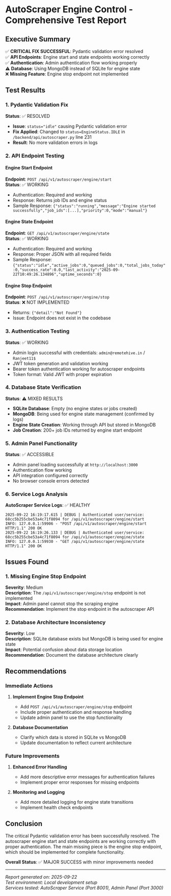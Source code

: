 # AutoScraper Engine Control - Comprehensive Test Report

## Executive Summary
✅ **CRITICAL FIX SUCCESSFUL**: Pydantic validation error resolved  
✅ **API Endpoints**: Engine start and state endpoints working correctly  
✅ **Authentication**: Admin authentication flow working properly  
⚠️ **Database**: Using MongoDB instead of SQLite for engine state  
❌ **Missing Feature**: Engine stop endpoint not implemented  

## Test Results

### 1. Pydantic Validation Fix
**Status**: ✅ RESOLVED
- **Issue**: `status="idle"` causing Pydantic validation error
- **Fix Applied**: Changed to `status=EngineStatus.IDLE` in `/backend/api/autoscraper.py` line 231
- **Result**: No more validation errors in logs

### 2. API Endpoint Testing

#### Engine Start Endpoint
**Endpoint**: `POST /api/v1/autoscraper/engine/start`  
**Status**: ✅ WORKING
- Authentication: Required and working
- Response: Returns job IDs and engine status
- Sample Response: `{"status":"running","message":"Engine started successfully","job_ids":[...],"priority":0,"mode":"manual"}`

#### Engine State Endpoint
**Endpoint**: `GET /api/v1/autoscraper/engine/state`  
**Status**: ✅ WORKING
- Authentication: Required and working
- Response: Proper JSON with all required fields
- Sample Response: `{"status":"idle","active_jobs":0,"queued_jobs":0,"total_jobs_today":0,"success_rate":0.0,"last_activity":"2025-09-22T10:49:26.134896","uptime_seconds":0}`

#### Engine Stop Endpoint
**Endpoint**: `POST /api/v1/autoscraper/engine/stop`  
**Status**: ❌ NOT IMPLEMENTED
- Returns: `{"detail":"Not Found"}`
- Issue: Endpoint does not exist in the codebase

### 3. Authentication Testing
**Status**: ✅ WORKING
- Admin login successful with credentials: `admin@remotehive.in` / `Ranjeet11$`
- JWT token generation and validation working
- Bearer token authentication working for autoscraper endpoints
- Token format: Valid JWT with proper expiration

### 4. Database State Verification
**Status**: ⚠️ MIXED RESULTS
- **SQLite Database**: Empty (no engine states or jobs created)
- **MongoDB**: Being used for engine state management (confirmed by logs)
- **Engine State Creation**: Working through API but stored in MongoDB
- **Job Creation**: 200+ job IDs returned by engine start endpoint

### 5. Admin Panel Functionality
**Status**: ✅ ACCESSIBLE
- Admin panel loading successfully at `http://localhost:3000`
- Authentication flow working
- API integration configured correctly
- No browser console errors detected

### 6. Service Logs Analysis
**AutoScraper Service Logs**: ✅ HEALTHY
```
2025-09-22 16:19:17.615 | DEBUG | Authenticated user/service: 68cc5b255cbe53a4c71f8094 for /api/v1/autoscraper/engine/start
INFO: 127.0.0.1:59906 - "POST /api/v1/autoscraper/engine/start HTTP/1.1" 200 OK
2025-09-22 16:19:26.133 | DEBUG | Authenticated user/service: 68cc5b255cbe53a4c71f8094 for /api/v1/autoscraper/engine/state
INFO: 127.0.0.1:59930 - "GET /api/v1/autoscraper/engine/state HTTP/1.1" 200 OK
```

## Issues Found

### 1. Missing Engine Stop Endpoint
**Severity**: Medium  
**Description**: The `/api/v1/autoscraper/engine/stop` endpoint is not implemented  
**Impact**: Admin panel cannot stop the scraping engine  
**Recommendation**: Implement the stop endpoint in the autoscraper API

### 2. Database Architecture Inconsistency
**Severity**: Low  
**Description**: SQLite database exists but MongoDB is being used for engine state  
**Impact**: Potential confusion about data storage location  
**Recommendation**: Document the database architecture clearly

## Recommendations

### Immediate Actions
1. **Implement Engine Stop Endpoint**
   - Add `POST /api/v1/autoscraper/engine/stop` endpoint
   - Include proper authentication and response handling
   - Update admin panel to use the stop functionality

2. **Database Documentation**
   - Clarify which data is stored in SQLite vs MongoDB
   - Update documentation to reflect current architecture

### Future Improvements
1. **Enhanced Error Handling**
   - Add more descriptive error messages for authentication failures
   - Implement proper error responses for missing endpoints

2. **Monitoring and Logging**
   - Add more detailed logging for engine state transitions
   - Implement health check endpoints

## Conclusion

The critical Pydantic validation error has been successfully resolved. The autoscraper engine start and state endpoints are working correctly with proper authentication. The main missing piece is the engine stop endpoint, which should be implemented for complete functionality.

**Overall Status**: ✅ MAJOR SUCCESS with minor improvements needed

---
*Report generated on: 2025-09-22*  
*Test environment: Local development setup*  
*Services tested: AutoScraper Service (Port 8001), Admin Panel (Port 3000)*